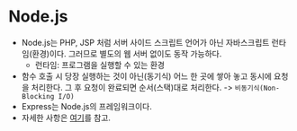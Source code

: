 # Node.js
- Node.js는 PHP, JSP 처럼 서버 사이드 스크립트 언어가 아닌 자바스크립트 런타임(환경)이다. 그러므로 별도의  웹 서버 없이도 동작 가능하다.  
    - 런타임: 프로그램을 실행할 수 있는 환경 
- 함수 호출 시 당장 실행하는 것이 아닌(동기식) 어느 한 곳에 쌓아 놓고 동시에 요청을 처리한다. 그 후 요청이 완료되면 순서(스택)대로 처리한다. -> `비동기식(Non-Blocking I/O)` 
- Express는 Node.js의 프레임워크이다. 
- 자세한 사항은 [여기](https://hanamon.kr/nodejs-%EA%B0%9C%EB%85%90-%EC%9D%B4%ED%95%B4%ED%95%98%EA%B8%B0/)를  참고. 

